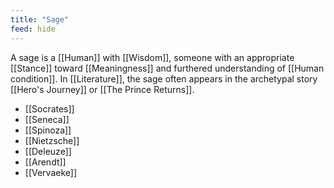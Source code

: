```yaml
---
title: "Sage"
feed: hide
---
```


A sage is a [[Human]] with [[Wisdom]], someone with an appropriate [[Stance]] toward [[Meaningness]] and furthered understanding of [[Human condition]]. In [[Literature]], the sage often appears in the archetypal story [[Hero's Journey]] or [[The Prince Returns]]. 

* [[Socrates]]
* [[Seneca]]
* [[Spinoza]]
* [[Nietzsche]]
* [[Deleuze]]
* [[Arendt]]
* [[Vervaeke]]